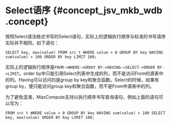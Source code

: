 # Select语序 {#concept_jsv_mkb_wdb .concept}

按照Select语法格式书写的Select语句，实际上的逻辑执行顺序与标准的书写语序实际并不相同，如下语句：

```
SELECT key, max(value) FROM src t WHERE value > 0 GROUP BY key HAVING sum(value) > 100 ORDER BY key LIMIT 100;
```

实际上的逻辑执行顺序是`FROM->WHERE->GROUY BY->HAVING->SELECT->ORDER BY->LIMIT`。order by中只能引用Select列表中生成的列，而不是访问From的源表中的列。Having可以访问的是group by key和聚合函数。Select的时候，如果有group by，便只能访问group key和聚合函数，而不是From中源表中的列。

为了避免混淆，MaxCompute支持以执行顺序书写查询语句，例如上面的语句可以写为：

```
FROM src t WHERE value > 0 GROUP BY key HAVING sum(value) > 100 SELECT key, max(value) ORDER BY key LIMIT 100;
```

